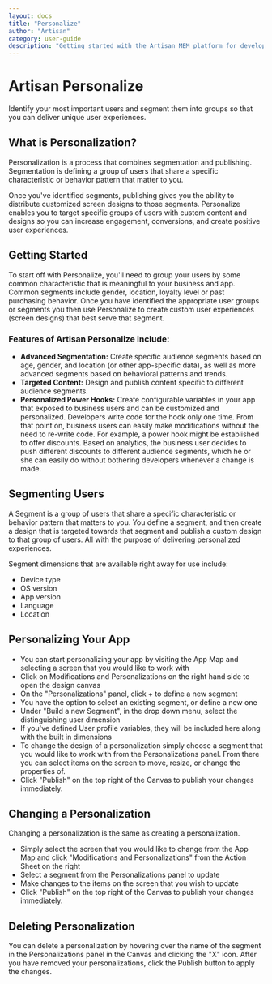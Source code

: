 ```yaml
---
layout: docs
title: "Personalize"
author: "Artisan"
category: user-guide
description: "Getting started with the Artisan MEM platform for developers."
---
```


# Artisan Personalize
Identify your most important users and segment them into groups so that you can deliver unique user experiences.

## What is Personalization?
Personalization is a process that combines segmentation and publishing. Segmentation is defining a group of users that share a specific characteristic or behavior pattern that matter to you. 

Once you've identified segments, publishing gives you the ability to distribute customized screen designs to those segments. Personalize enables you to target specific groups of users with custom content and designs so you can increase engagement, conversions, and create positive user experiences. 

## Getting Started
To start off with Personalize, you'll need to group your users by some common characteristic that is meaningful to your business and app. Common segments include gender, location, loyalty level or past purchasing behavior. Once you have identified the appropriate user groups or segments you then use Personalize to create custom user experiences (screen designs) that best serve that segment. 

### Features of Artisan Personalize include:

* **Advanced Segmentation:** Create specific audience segments based on age, gender, and location (or other app-specific data), as well as more advanced segments based on behavioral patterns and trends. 
* **Targeted Content:** Design and publish content specific to different audience segments.
* **Personalized Power Hooks:** Create configurable variables in your app that exposed to business users and can be customized and personalized. Developers write code for the hook only one time. From that point on, business users can easily make modifications without the need to re-write code. For example, a power hook might be established to offer discounts. Based on analytics, the business user decides to push different discounts to different audience segments, which he or she can easily do without bothering developers whenever a change is made.

<div id="segmenting"></div>

## Segmenting Users
A Segment is a group of users that share a specific characteristic or behavior pattern that matters to you.
You define a segment, and then create a design that is targeted towards that segment and publish a custom design to that group of users. All with the purpose of delivering personalized experiences.

Segment dimensions that are available right away for use include:
* Device type
* OS version
* App version
* Language
* Location

<div id="personalizing"></div>

## Personalizing Your App
* You can start personalizing your app by visiting the App Map and selecting a screen that you would like to work with
* Click on Modifications and Personalizations on the right hand side to open the design canvas
* On the "Personalizations" panel, click + to define a new segment
* You have the option to select an existing segment, or define a new one
* Under "Build a new Segment", in the drop down menu, select the distinguishing user dimension
* If you've defined User profile variables, they will be included here along with the built in dimensions
* To change the design of a personalization simply choose a segment that you would like to work with from the Personalizations panel. From there you can select items on the screen to move, resize, or change the properties of.
* Click "Publish" on the top right of the Canvas to publish your changes immediately.

<div id="changing"></div>

## Changing a Personalization
Changing a personalization is the same as creating a personalization.

* Simply select the screen that you would like to change from the App Map and click "Modifications and Personalizations" from the Action Sheet on the right
* Select a segment from the Personalizations panel to update
* Make changes to the items on the screen that you wish to update
* Click "Publish" on the top right of the Canvas to publish your changes immediately.

<div id="deleting"></div>

## Deleting Personalization
You can delete a personalization by hovering over the name of the segment in the Personalizations panel in the Canvas and clicking the "X" icon. After you have removed your personalizations, click the Publish button to apply the changes.
